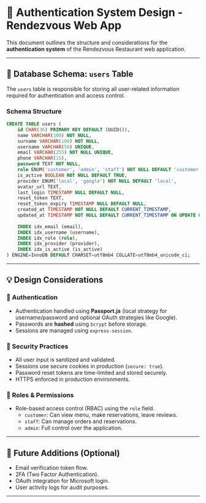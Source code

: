 # 🔐 Authentication System Design - Rendezvous Web App

This document outlines the structure and considerations for the **authentication system** of the Rendezvous Restaurant web application.

---

## 🧱 Database Schema: `users` Table

The `users` table is responsible for storing all user-related information required for authentication and access control.

### Schema Structure

```sql
CREATE TABLE users (
    id CHAR(36) PRIMARY KEY DEFAULT (UUID()),
    name VARCHAR(100) NOT NULL,
    surname VARCHAR(100) NOT NULL,
    username VARCHAR(50) UNIQUE,
    email VARCHAR(255) NOT NULL UNIQUE,
    phone VARCHAR(15),
    password TEXT NOT NULL,
    role ENUM('customer', 'admin', 'staff') NOT NULL DEFAULT 'customer',
    is_active BOOLEAN NOT NULL DEFAULT TRUE,
    provider ENUM('local', 'google') NOT NULL DEFAULT 'local',
    avatar_url TEXT,
    last_login TIMESTAMP NULL DEFAULT NULL,
    reset_token TEXT,
    reset_token_expiry TIMESTAMP NULL DEFAULT NULL,
    created_at TIMESTAMP NOT NULL DEFAULT CURRENT_TIMESTAMP,
    updated_at TIMESTAMP NOT NULL DEFAULT CURRENT_TIMESTAMP ON UPDATE CURRENT_TIMESTAMP,
    
    INDEX idx_email (email),
    INDEX idx_username (username),
    INDEX idx_role (role),
    INDEX idx_provider (provider),
    INDEX idx_is_active (is_active)
) ENGINE=InnoDB DEFAULT CHARSET=utf8mb4 COLLATE=utf8mb4_unicode_ci;
```

---

## 💡 Design Considerations

### 🔑 Authentication

- Authentication handled using **Passport.js** (local strategy for username/password and optional OAuth strategies like Google).
- Passwords are **hashed** using `bcrypt` before storage.
- Sessions are managed using `express-session`.

### 🔐 Security Practices

- All user input is sanitized and validated.
- Sessions use secure cookies in production (`secure: true`).
- Password reset tokens are time-limited and stored securely.
- HTTPS enforced in production environments.

### 🧠 Roles & Permissions

- Role-based access control (RBAC) using the `role` field.
  - `customer`: Can view menu, make reservations, leave reviews.
  - `staff`: Can manage orders and reservations.
  - `admin`: Full control over the application.

---

## 📆 Future Additions (Optional)

- Email verification token flow.
- 2FA (Two Factor Authentication).
- OAuth integration for Microsoft login.
- User activity logs for audit purposes.

---
